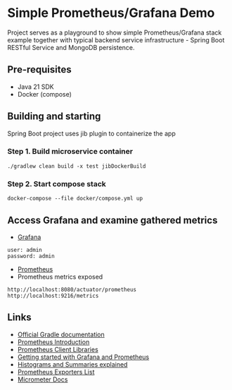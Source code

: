 # Simple Prometheus/Grafana Demo

Project serves as a playground to show simple Prometheus/Grafana stack example together with 
typical backend service infrastructure - Spring Boot RESTful Service and MongoDB persistence.

## Pre-requisites

* Java 21 SDK
* Docker (compose)

## Building and starting

Spring Boot project uses jib plugin to containerize the app

### Step 1. Build microservice container
```
./gradlew clean build -x test jibDockerBuild
```
### Step 2. Start compose stack
```
docker-compose --file docker/compose.yml up
```
## Access Grafana and examine gathered metrics
* [Grafana](http://localhost:3000)
```
user: admin
password: admin
```
* [Prometheus](http://localhost:9090)
* Prometheus metrics exposed
```
http://localhost:8080/actuator/prometheus
http://localhost:9216/metrics
```

## Links

* [Official Gradle documentation](https://docs.gradle.org)
* [Prometheus Introduction](https://www.devopsschool.com/blog/what-is-prometheus-and-how-it-works/)
* [Prometheus Client Libraries](https://prometheus.io/docs/instrumenting/clientlibs/)
* [Getting started with Grafana and Prometheus](https://grafana.com/docs/grafana/latest/getting-started/get-started-grafana-prometheus/)
* [Histograms and Summaries explained](https://prometheus.io/docs/practices/histograms/)
* [Prometheus Exporters List](https://github.com/prometheus/docs/blob/main/content/docs/instrumenting/exporters.md)
* [Micrometer Docs](https://docs.micrometer.io/micrometer/reference/concepts.html)